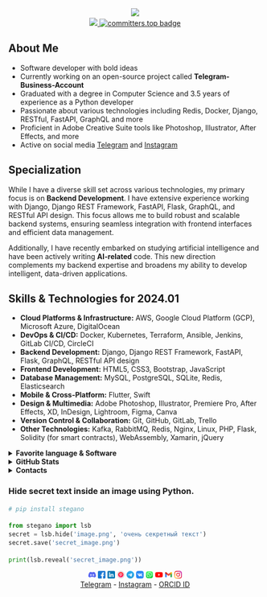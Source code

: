 <div id="header" align="center">
    <a href="https://github.com/marse11e">
        <img src="https://media.giphy.com/media/M9gbBd9nbDrOTu1Mqx/giphy.gif" width="100" />
    </a>    
</div>
<div id="header" align="center">
    <a href="https://github.com/marse11e">
        <img src="https://komarev.com/ghpvc/?username=marse11e&style=flat-circle&color=green"/>
    </a>
    <a href="https://user-badge.committers.top/kazakhstan_private/marse11e">
        <img src="https://user-badge.committers.top/kazakhstan_private/marse11e.svg" alt="committers.top badge">
    </a>
</div>


<h2>About Me</h2>
<ul>
    <li>Software developer with bold ideas</li>
    <li>Currently working on an open-source project called 
        <strong>Telegram-Business-Account</strong>
    </li>
    <li>Graduated with a degree in Computer Science and 3.5 years of experience as a Python developer</li>
    <li>Passionate about various technologies including Redis, Docker, Django, RESTful, FastAPI, GraphQL and more</li>
    <li>Proficient in Adobe Creative Suite tools like Photoshop, Illustrator, After Effects, and more</li>
    <li>Active on social media 
        <a href="https://t.me/MarselleNaz">Telegram</a> and 
        <a href="https://instagram.com/marselle.naz">Instagram</a>
    </li>
</ul>


<h2><b>Specialization</b></h2>
<p>While I have a diverse skill set across various technologies, my primary focus is on <strong>Backend Development</strong>. I have extensive experience working with Django, Django REST Framework, FastAPI, Flask, GraphQL, and RESTful API design. This focus allows me to build robust and scalable backend systems, ensuring seamless integration with frontend interfaces and efficient data management.</p>
<p>Additionally, I have recently embarked on studying artificial intelligence and have been actively writing <strong>AI-related</strong> code. This new direction complements my backend expertise and broadens my ability to develop intelligent, data-driven applications.</p>
<h2><b>Skills & Technologies for 2024.01</b></h2>
<ul>
    <li><strong>Cloud Platforms & Infrastructure:</strong> AWS, Google Cloud Platform (GCP), Microsoft Azure, DigitalOcean</li>
    <li><strong>DevOps & CI/CD:</strong> Docker, Kubernetes, Terraform, Ansible, Jenkins, GitLab CI/CD, CircleCI</li>
    <li><strong>Backend Development:</strong> Django, Django REST Framework, FastAPI, Flask, GraphQL, RESTful API design</li>
    <li><strong>Frontend Development:</strong> HTML5, CSS3, Bootstrap, JavaScript</li>
    <li><strong>Database Management:</strong> MySQL, PostgreSQL, SQLite, Redis, Elasticsearch</li>
    <li><strong>Mobile & Cross-Platform:</strong> Flutter, Swift</li>
    <li><strong>Design & Multimedia:</strong> Adobe Photoshop, Illustrator, Premiere Pro, After Effects, XD, InDesign, Lightroom, Figma, Canva</li>
    <li><strong>Version Control & Collaboration:</strong> Git, GitHub, GitLab, Trello</li>
    <li><strong>Other Technologies:</strong> Kafka, RabbitMQ, Redis, Nginx, Linux, PHP, Flask, Solidity (for smart contracts), WebAssembly, Xamarin, jQuery</li>
</ul>


<details>
    <summary><strong>Favorite language & Software</strong></summary>
    <div id="header" align="center">
        <img src="https://img.shields.io/badge/Python-cornflowerblue?style=for-the-badge&logo=Python&logoColor=white" alt="Python"/>
        <img src="https://img.shields.io/badge/Javascript-yellow?style=for-the-badge&logo=Javascript&logoColor=white" alt="Javascript"/>
        <br>
        <code>Software: Linux, Fedora</code>
    </div>
</details>



<details>
    <summary><strong>GitHub Stats</strong></summary>
    <img src="https://github-readme-stats.vercel.app/api?username=marse11e&theme=radical&hide_border=true&include_all_commits=false&count_private=true">
    <img src="https://github-readme-streak-stats.herokuapp.com/?user=marse11e&theme=radical&hide_border=true">
    <img src="https://github-profile-trophy.vercel.app/?username=marse11e&theme=darkhub&no-frame=true&no-bg=false&margin-w=4" width="950px">
</details>


<details>
    <summary><strong>Contacts</strong></summary>
    <details>
        <summary><img width="15px" height="15px" src="./icons/telegram.png" /> <strong>Telegram</strong></summary>
        <div id="header" align="center">
            <a href='https://t.me/MarselleNaz'>
                <img style="border-radius: 50%;" width="100px" height="100px" src='https://cdn4.cdn-telegram.org/file/o5SFGPgA48NZ3jR1Hya1s7c0aHFW2pWNjTNiGvGX2ZlwndTOjhb64eJwN4WszsZKDupXKVXIxLc1vxIwdcXugIyoJtJ_KwiCF0y1_prrv7dVxRzOJRxIU6lE5nKuU24cQXKD0x5WKiWqvpP3VjYXJEceEH_VFt3o8abSy4-rJCDTcvDWHwYJ9XdcY4x1OTs1Bb1fYQr0HFFmVu6ZB8M6KNYm0K2SODLFgprGSEDCvz2kZ9F_VaYVoiWiENyaIRzd96LrVeGdxKPf7-zKnopXm83xnknzH6t7o9ujyWaYteA5pwA51M1kD3Zd8JX8Hjh6ay_yK8zSX30sgcZsz_LnQg.jpg'>
                <h3>Marselle Naz 360°</h3>
            </a>
        </div>
    </details>
    <details>
        <summary><img width="15px" height="15px" src="./icons/instagram.png" /> <strong>Instagram</strong></summary>
        <div id="header" align="center">
            <a href='https://instagram.com/marselle.naz'>
                <img style="border-radius: 50%;" width="100px" height="100px" src='https://cdn-s2.toolzu.com/media/442993413_1189107932256954_7591029770933562885_n.jpg?url=https%3A%2F%2Fscontent.cdninstagram.com%2Fv%2Ft51.2885-19%2F442993413_1189107932256954_7591029770933562885_n.jpg%3Fstp%3Ddst-jpg_s320x320%26_nc_ht%3Dinstagram.fmnl33-6.fna.fbcdn.net%26_nc_cat%3D106%26_nc_ohc%3DIHl-m1KjHVMQ7kNvgEPnXmZ%26gid%3D7681645ca968474fb521d9f236e2453b%26edm%3DAOQ1c0wBAAAA%26ccb%3D7-5%26oh%3D00_AYBosy4kB72MX9te3LuwvTKC6aRBzR7py4wjcp1-sZdkRw%26oe%3D66B35308%26_nc_sid%3D8b3546&time=1722646800&key=179aa0517fae302ebd13ced428744b38'>
                <h3>Marselle Naz 360°</h3>
            </a>
        </div>
    </details>
    <details>
        <summary><img width="15px" height="15px" src="./icons/linkedin.png" /> <strong>Linkedin</strong></summary>
        <div id="header" align="center">
            <a href='https://www.linkedin.com/in/marselle-naz-143a55263/'>
                <img style="border-radius: 50%;" width="100px" height="100px" src='https://media.licdn.com/dms/image/D4D03AQH96VB9zeXwNw/profile-displayphoto-shrink_400_400/0/1720881659757?e=1727913600&v=beta&t=se7uX0iOq6ToAccGf5ch1u5q5gXuqffD83ETfhmNGGg'>
                <h3>Marselle Naz 360°</h3>
            </a>
        </div>
        <h4><img width="30px" height="30px" src="https://media.licdn.com/dms/image/D4E0BAQE072niZ6TDRg/company-logo_100_100/0/1721025312821/itc_soft_logo?e=1730937600&v=beta&t=9pXsVlcX9JBkaRYPBIgS8PUlRx2nV2qVrDDJE-rlSHg" />ITC Soft · Software Engineer</h4>
        <p>
            ITC Soft · Полный рабочий день
            <br>июль 2022 г. – настоящее время · 2 г. 2 мес.июль 2022 г. – настоящее время · 2 г. 2 мес.
            <br>Алматы, Казахстан · Удаленная работа
        </p>
        <h4><img width="30px" height="30px" src="https://media.licdn.com/dms/image/C4E0BAQH4bnOsr92myQ/company-logo_100_100/0/1650565554267?e=1730937600&v=beta&t=px2RBwicrASf5hIsJcNY_AUytqdSYAWY_kdWxAa9RzM" />ITC Bootcamp · Python-разработчик</h4>
        <p>
            ITC Bootcamp · Частичная занятость
            <br>июнь 2022 г. - июль 2024 г. · 2 г. 2 мес.июнь 2022 г. – июль 2024 г. · 2 г. 2 мес.
            <br>Казахстан · Работа в офисе
        </p>
    </details>
</details>


### Hide secret text inside an image using Python.

```python
# pip install stegano

from stegano import lsb
secret = lsb.hide('image.png', 'очень секретный текст')
secret.save('secret_image.png')

print(lsb.reveal('secret_image.png'))
```


<div id="header" align="center">
    <img width="15px" height="15px" src="./icons/discord.png" />
    <img width="15px" height="15px" src="./icons/facebook.png" />
    <img width="15px" height="15px" src="./icons/linkedin.png" />
    <img width="15px" height="15px" src="./icons/pinterst.png" />
    <img width="15px" height="15px" src="./icons/telegram.png" />
    <img width="15px" height="15px" src="./icons/vk.png" />
    <img width="15px" height="15px" src="./icons/whatsapp.png" />
    <img width="15px" height="15px" src="./icons/youtube.png" />
    <img width="15px" height="15px" src="./icons/gmail.png" />
    <img width="15px" height="15px" src="./icons/instagram.png" />
    <br>
    <a href='https://t.me/MarselleNaz'>Telegram</a> -
    <a href='https://instagram.com/marselle.naz'>Instagram</a> - 
    <a id="cy-effective-orcid-url" class="underline" href="https://orcid.org/0009-0005-2219-5843" target="orcid.widget" rel="me noopener noreferrer" style="vertical-align: top">ORCID ID</a>
</div>
